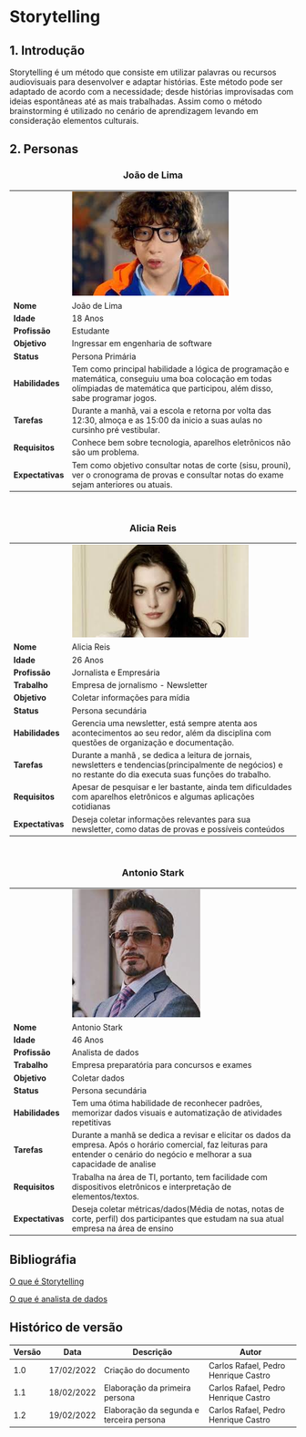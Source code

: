 # Storytelling

## 1. Introdução

Storytelling é um método que consiste em utilizar palavras ou recursos audiovisuais para desenvolver e adaptar histórias. Este método pode ser adaptado de acordo com a necessidade; desde histórias improvisadas com ideias espontâneas até as mais trabalhadas. Assim como o método brainstorming é utilizado no cenário de aprendizagem levando em consideração elementos culturais.

## 2. Personas

<h3 align="center"> João de Lima </h3>

|                  |                                                                                                                                                                                     |
| ---------------- | ----------------------------------------------------------------------------------------------------------------------------------------------------------------------------------- |
|                  | ![Joao de lima](img/joao-de-lima.jfif)                                                                                                                                              |
| **Nome**         | João de Lima                                                                                                                                                                        |
| **Idade**        | 18 Anos                                                                                                                                                                             |
| **Profissão**    | Estudante                                                                                                                                                                           |
| **Objetivo**     | Ingressar em engenharia de software                                                                                                                                                 |
| **Status**       | Persona Primária                                                                                                                                                                    |
| **Habilidades**  | Tem como principal habilidade a lógica de programação e matemática, conseguiu uma boa colocação em todas olímpiadas de matemática que participou, além disso, sabe programar jogos. |
| **Tarefas**      | Durante a manhã, vai a escola e retorna por volta das 12:30, almoça e as 15:00 da inicio a suas aulas no cursinho pré vestibular.                                                   |
| **Requisitos**   | Conhece bem sobre tecnologia, aparelhos eletrônicos não são um problema.                                                                                                            |
| **Expectativas** | Tem como objetivo consultar notas de corte (sisu, prouni), ver o cronograma de provas e consultar notas do exame sejam anteriores ou atuais.                                        |

</br>
<h3 align="center"> Alicia Reis </h3>

|                  |                                                                                                                                                               |
| ---------------- | ------------------------------------------------------------------------------------------------------------------------------------------------------------- |
|                  | ![Alicia Reis](img/alicia-reis.jpeg)                                                                                                                          |
| **Nome**         | Alicia Reis                                                                                                                                                   |
| **Idade**        | 26 Anos                                                                                                                                                       |
| **Profissão**    | Jornalista e Empresária                                                                                                                                       |
| **Trabalho**     | Empresa de jornalismo - Newsletter                                                                                                                            |
| **Objetivo**     | Coletar informações para mídia                                                                                                                                |
| **Status**       | Persona secundária                                                                                                                                            |
| **Habilidades**  | Gerencia uma newsletter, está sempre atenta aos acontecimentos ao seu redor, além da disciplina com questões de organização e documentação.                   |
| **Tarefas**      | Durante a manhã , se dedica a leitura de jornais, newsletters e tendencias(principalmente de negócios) e no restante do dia executa suas funções do trabalho. |
| **Requisitos**   | Apesar de pesquisar e ler bastante, ainda tem dificuldades com aparelhos eletrônicos e algumas aplicações cotidianas                                          |
| **Expectativas** | Deseja coletar informações relevantes para sua newsletter, como datas de provas e possíveis conteúdos                                                         |

</br>
<h3 align="center"> Antonio Stark </h3>

|                  |                                                                                                                                                                                      |
| ---------------- | ------------------------------------------------------------------------------------------------------------------------------------------------------------------------------------ |
|                  | ![Antonio Stark](img/antonio-stark.jpeg)                                                                                                                                             |
| **Nome**         | Antonio Stark                                                                                                                                                                        |
| **Idade**        | 46 Anos                                                                                                                                                                              |
| **Profissão**    | Analista de dados                                                                                                                                                                    |
| **Trabalho**     | Empresa preparatória para concursos e exames                                                                                                                                         |
| **Objetivo**     | Coletar dados                                                                                                                                                                        |
| **Status**       | Persona secundária                                                                                                                                                                   |
| **Habilidades**  | Tem uma ótima habilidade de reconhecer padrões, memorizar dados visuais e automatização de atividades repetitivas                                                                    |
| **Tarefas**      | Durante a manhã se dedica a revisar e elicitar os dados da empresa. Após o horário comercial, faz leituras para entender o cenário do negócio e melhorar a sua capacidade de analise |
| **Requisitos**   | Trabalha na área de TI, portanto, tem facilidade com dispositivos eletrônicos e interpretação de elementos/textos.                                                                   |
| **Expectativas** | Deseja coletar métricas/dados(Média de notas, notas de corte, perfil) dos participantes que estudam na sua atual empresa na área de ensino                                           |

## Bibliográfia

[O que é Storytelling](https://rockcontent.com/br/talent-blog/storytelling/)

[O que é analista de dados](https://blog.indicium.tech/analista-de-dados-quem-sao-quanto-ganham/)

## Histórico de versão

| Versão | Data       | Descrição                                | Autor                                |
| ------ | ---------- | ---------------------------------------- | ------------------------------------ |
| 1.0    | 17/02/2022 | Criação do documento                     | Carlos Rafael, Pedro Henrique Castro |
| 1.1    | 18/02/2022 | Elaboração da primeira persona           | Carlos Rafael, Pedro Henrique Castro |
| 1.2    | 19/02/2022 | Elaboração da segunda e terceira persona | Carlos Rafael, Pedro Henrique Castro |
